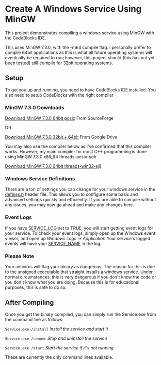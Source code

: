 # Create A Windows Service Using MinGW


This project demonstrates compiling a windows service using MinGW with the CodeBlocks IDE.

This uses MinGW 7.3.0, with the -m64 compile flag.
I personally prefer to compile 64bit applications as this is what all future operating systems will eventually be required to run; however, this project should (this has not yet been tested) still compile for 32bit operating systems.

## Setup

To get you up and running, you need to have CodeBlocks IDE installed.
You also need to setup CodeBlocks with the right compiler

### MinGW 7.3.0 Downloads

[Download MinGW 7.3.0 64bit posix](https://sourceforge.net/projects/mingw-w64/files/Toolchains%20targetting%20Win64/Personal%20Builds/mingw-builds/7.3.0/threads-posix/seh/x86_64-7.3.0-release-posix-seh-rt_v5-rev0.7z/)
 From SourceForge
 
 OR
 
 [Download MinGW 7.3.0 32bit + 64bit](https://drive.google.com/file/d/1eP2pXOpo5BoWE7jLX24OWZvxNyXDGaJx/view)
 From Google Drive

You may also use the compiler below as I've confirmed that this compiler works. However, my main compiler for most C++ programming is done using MinGW 7.3.0 x86_64 threads-posix-seh

[Download MinGW 7.3.0 64bit threads-win32-sjlj](https://sourceforge.net/projects/mingw-w64/files/Toolchains%20targetting%20Win64/Personal%20Builds/mingw-builds/7.3.0/threads-win32/sjlj/x86_64-7.3.0-release-win32-sjlj-rt_v5-rev0.7z)

### Windows Service Definitions
There are a ton of settings you can change for your windows service in the [defines.h](https://github.com/jmscreation/WindowsServiceMinGW/blob/master/defines.h) header file.
This allows you to configure some basic and advanced settings quickly and efficiently. If you are able to compile without any issues, you may now go ahead and make any changes here.

### Event Logs
If you have [SERVICE_LOG](https://github.com/jmscreation/WindowsServiceMinGW/blob/f26316532bd0c07df6a6ab5b6db8289eaf011936/defines.h#L36) set to TRUE, you will start getting event logs for your service.
To check your event logs, simply open up the Windows event viewer, and open up *Windows Logs -> Application*
Your service's logged events will have your [SERVICE_NAME](https://github.com/jmscreation/WindowsServiceMinGW/blob/f26316532bd0c07df6a6ab5b6db8289eaf011936/defines.h#L6) in the log.

### Please Note
Your antivirus will flag your binary as dangerous. The reason for this is due to the unsigned executable that straight installs a windows service. Under normal circumstances, this is very dangerous if you don't know the code or you don't know what you are doing. Because this is for educational purposes, this is safe to do so.

## After Compiling

Once you get the binary compiled, you can simply run the Service.exe from the command line as follows:

`Service.exe /install` *Install the service and start it*

`Service.exe /remove` *Stop and uninstall the service*

`Service.exe /start`  *Start the service if it's not running*

These are currently the only command lines available.
